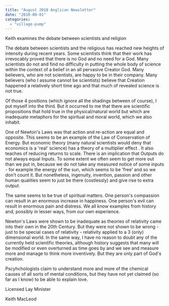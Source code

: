 ```yaml
---
title: "August 2010 Anglican Newsletter"
date: "2010-08-01"
categories: 
  - "village-pump"
---
```


Keith examines the debate between scientists and religion

The debate between scientists and the religious has reached new heights of intensity during recent years. Some scientists think that their work has irrevocably proved that there is no God and no need for a God. Many scientists do not and find no difficulty in putting the whole body of science within the context of a belief in an all pervasive Creator God. Many believers, who are not scientists, are happy to be in their company. Many believers (who I assume cannot be scientists) believe that Creation happened a relatively short time ago and that much of revealed science is not true.

Of those 4 positions (which ignore all the shadings between of course), I put myself into the third. But it occurred to me that there are scientific propositions that hold true in the physical/natural world but which are inadequate metaphors for the spiritual and moral world, which we also inhabit.

One of Newton's Laws was that action and re-action are equal and opposite. This seems to be an example of the Law of Conservation of Energy. But economic theory (many natural scientists would deny that economics is a 'real' science) has a theory of a multiplier effect . It also teaches of reducing returns to scale. There is an implication that Outputs do not always equal Inputs. To some extent we often seem to get more out than we put in, because we do not take any measured notice of some inputs - for example the energy of the sun, which seems to be 'free' and so we don't count it. But nonetheless, ingenuity, invention, passion and other human qualities seem to just be there (costlessly) and give rise to extra output.

The same seems to be true of spiritual matters. One person's compassion can result in an enormous increase in happiness. One person's evil can result in enormous pain and distress. We all know examples from history and, possibly in lesser ways, from our own experience.

Newton's Laws were shown to be inadequate as theories of relativity came into their own in the 20th Century. But they were not shown to be wrong - just to be special cases of relativity - relativity applied to a 3 (only) dimensional world. In the same way, I have no reason to doubt any of the currently held scientific theories, although history suggests that many will be modified or even overturned as time goes by and we see and measure more and manage to think more inventively. But they are only part of God's creation.

Pscyhchologists claim to understand more and more of the chemical causes of all sorts of mental conditions, but they have not yet claimed (so far as I know) to be able to explain love.

Licensed Lay Minister

Keith MacLeod
